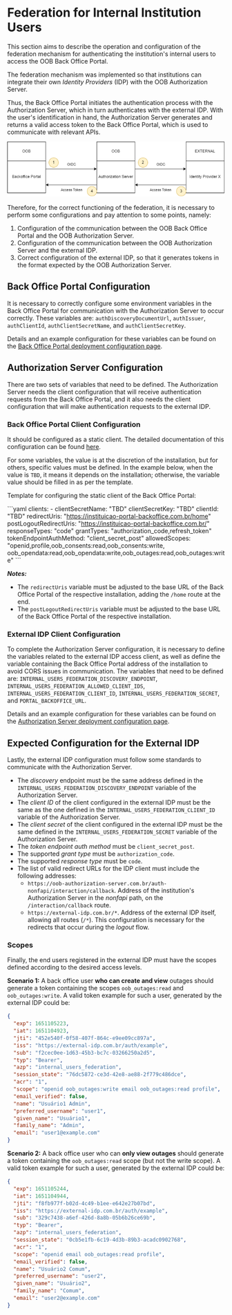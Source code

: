 # Federation for Internal Institution Users

This section aims to describe the operation and configuration of the
federation mechanism for authenticating the institution's internal users
to access the OOB Back Office Portal.

The federation mechanism was implemented so that institutions can integrate their own *Identity Providers* (IDP) with the OOB Authorization Server.

Thus, the Back Office Portal initiates the authentication process with
the Authorization Server, which in turn authenticates with the external IDP.
With the user's identification in hand, the Authorization Server generates and returns
a valid access token to the Back Office Portal, which is used to communicate
with relevant APIs.

![Overview - Federation](images/visao-geral-federation.png)

Therefore, for the correct functioning of the federation, it is necessary to perform
some configurations and pay attention to some points, namely:

1. Configuration of the communication between the OOB Back Office Portal and the
   OOB Authorization Server.
2. Configuration of the communication between the OOB Authorization Server and the external IDP.
3. Correct configuration of the external IDP, so that it generates tokens in the format
   expected by the OOB Authorization Server.

## Back Office Portal Configuration

It is necessary to correctly configure some environment variables in the Back Office
Portal for communication with the Authorization Server to occur correctly. These variables are: `authDiscoveryDocumentUrl`, `authIssuer`, `authClientId`, `authClientSecretName`, and `authClientSecretKey`.

Details and an example configuration for these variables can be found on the
[Back Office Portal deployment configuration page](../../deploy/oob-portal-backoffice/readme.md).

## Authorization Server Configuration

There are two sets of variables that need to be defined. The Authorization
Server needs the client configuration that will receive authentication requests from the Back Office Portal, and it also needs the client configuration that will make authentication requests to the external IDP.

### Back Office Portal Client Configuration

It should be configured as a static client. The detailed documentation of this
configuration can be found [here](../../deploy/oob-authorization-server/readme.md#clients).

For some variables, the value is at the discretion of the installation,
but for others, specific values must be defined. In the example below, when the value is `TBD`, it means it depends on the installation; otherwise, the variable value should be filled in as per the template.

Template for configuring the static client of the Back Office Portal:

\```yaml
  clients:
    - clientSecretName: "TBD"
      clientSecretKey: "TBD"
      clientId: "TBD"
      redirectUris: "https://instituicao-portal-backoffice.com.br/home"
      postLogoutRedirectUris: "https://instituicao-portal-backoffice.com.br/"
      responseTypes: "code"
      grantTypes: "authorization_code,refresh_token"
      tokenEndpointAuthMethod: "client_secret_post"
      allowedScopes: "openid,profile,oob_consents:read,oob_consents:write,
      oob_opendata:read,oob_opendata:write,oob_outages:read,oob_outages:write"
\```

***Notes:*** 

- The `redirectUris` variable must be adjusted to the base URL of the
Back Office Portal of the respective installation, adding the `/home` route at
the end.
- The `postLogoutRedirectUris` variable must be adjusted to the base URL of the
Back Office Portal of the respective installation.

### External IDP Client Configuration

To complete the Authorization Server configuration, it is necessary to define the
variables related to the external IDP access client, as well as define the variable
containing the Back Office Portal address of the installation to avoid CORS issues in communication. The variables that need to be defined are: `INTERNAL_USERS_FEDERATION_DISCOVERY_ENDPOINT`, `INTERNAL_USERS_FEDERATION_ALLOWED_CLIENT_IDS`, `INTERNAL_USERS_FEDERATION_CLIENT_ID`, `INTERNAL_USERS_FEDERATION_SECRET`, and
`PORTAL_BACKOFFICE_URL`.

Details and an example configuration for these variables can be found on the
[Authorization Server deployment configuration page](../../deploy/oob-authorization-server/readme.md#additionalvars).

## Expected Configuration for the External IDP

Lastly, the external IDP configuration must follow some standards
to communicate with the Authorization Server.

- The *discovery* endpoint must be the same address defined in the
  `INTERNAL_USERS_FEDERATION_DISCOVERY_ENDPOINT` variable of the Authorization Server.
- The *client ID* of the client configured in the external IDP must be the same as the one defined
  in the `INTERNAL_USERS_FEDERATION_CLIENT_ID` variable of the Authorization Server.
- The *client secret* of the client configured in the external IDP must be the same
  defined in the `INTERNAL_USERS_FEDERATION_SECRET` variable of the Authorization
  Server.
- The *token endpoint auth method* must be `client_secret_post`.
- The supported *grant type* must be `authorization_code`.
- The supported *response type* must be `code`.
- The list of valid redirect URLs for the IDP client must include the following addresses:
  - `https://oob-authorization-server.com.br/auth-nonfapi/interaction/callback`.
   Address of the institution's Authorization Server in the *nonfapi* path, on the
   `/interaction/callback` route.
  - `https://external-idp.com.br/*`. Address of the external IDP itself,
   allowing all routes (`/*`). This configuration is necessary for the
   redirects that occur during the *logout* flow.

### Scopes

Finally, the end users registered in the external IDP must have the scopes
defined according to the desired access levels.

**Scenario 1:**  A back office user **who can create and view** outages
should generate a token containing the scopes `oob_outages:read` and
`oob_outages:write`. A valid token example for such a user, generated by
the external IDP could be:

```json
{
  "exp": 1651105223,
  "iat": 1651104923,
  "jti": "452e540f-0f58-407f-864c-e9ee09cc897a",
  "iss": "https://external-idp.com.br/auth/example",
  "sub": "f2cec0ee-1d63-45b3-bc7c-03266250a2d5",
  "typ": "Bearer",
  "azp": "internal_users_federation",
  "session_state": "76dc5872-ce3d-42e8-ae88-2f779c486dce",
  "acr": "1",
  "scope": "openid oob_outages:write email oob_outages:read profile",
  "email_verified": false,
  "name": "Usuário1 Admin",
  "preferred_username": "user1",
  "given_name": "Usuário1",
  "family_name": "Admin",
  "email": "user1@example.com"
}
```

**Scenario 2:** A back office user who can **only view outages**
should generate a token containing the `oob_outages:read` scope (but not the
write scope). A valid token example for such a user, generated by the external IDP could be:

```json
{
  "exp": 1651105244,
  "iat": 1651104944,
  "jti": "f8fb977f-b02d-4c49-b1ee-e642e27b07bd",
  "iss": "https://external-idp.com.br/auth/example",
  "sub": "329c7438-a6ef-426d-8a8b-05b6b26ce69b",
  "typ": "Bearer",
  "azp": "internal_users_federation",
  "session_state": "0cb5e1fb-6c19-4d3b-89b3-acadc0902768",
  "acr": "1",
  "scope": "openid email oob_outages:read profile",
  "email_verified": false,
  "name": "Usuário2 Comum",
  "preferred_username": "user2",
  "given_name": "Usuário2",
  "family_name": "Comum",
  "email": "user2@example.com"
}
```
